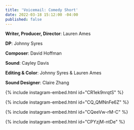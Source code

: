 ```yaml
---
title: 'Voicemail: Comedy Short'
date: 2022-03-18 15:12:00 -04:00
published: false
---
```


**Writer, Producer, Director**: Lauren Ames

**DP**: Johnny Syres

**Composer**: David Hoffman

**Sound**: Cayley Davis

**Editing & Color**: Johnny Syres & Lauren Ames

**Sound Designer**: Claire Zhang


{% include instagram-embed.html id="CR1ek9nrqtS" %}

{% include instagram-embed.html id="CQ_QMNnFe6Z" %}

{% include instagram-embed.html id="CQeeVw-rM-C" %}

{% include instagram-embed.html id="CPYzjM-ntDe" %}
